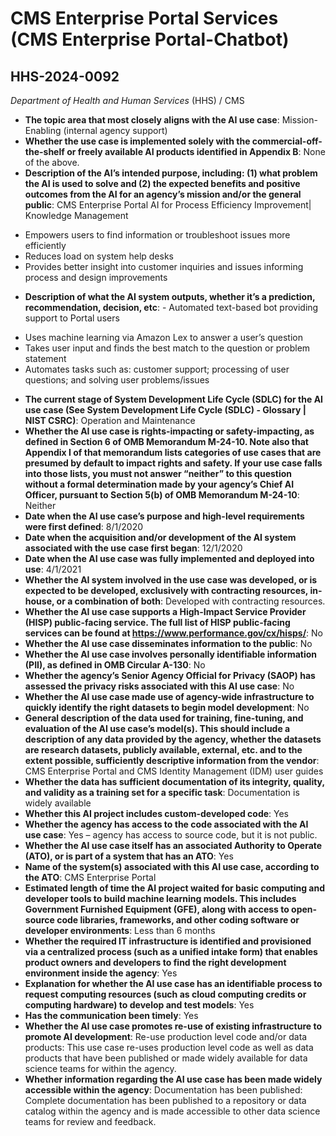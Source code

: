 # CMS Enterprise Portal Services (CMS Enterprise Portal-Chatbot)
## HHS-2024-0092
_Department of Health and Human Services_ (HHS) / CMS


+ **The topic area that most closely aligns with the AI use case**: Mission-Enabling (internal agency support)
+ **Whether the use case is implemented solely with the commercial-off-the-shelf or freely available AI products identified in Appendix B**: None of the above.
+ **Description of the AI’s intended purpose, including: (1) what problem the AI is used to solve and (2) the expected benefits and positive outcomes from the AI for an agency’s mission and/or the general public**: CMS Enterprise Portal AI for Process Efficiency Improvement| Knowledge Management

 - Empowers users to find information or troubleshoot issues more efficiently
 - Reduces load on system help desks
 - Provides better insight into customer inquiries and issues informing process and design improvements
+ **Description of what the AI system outputs, whether it’s a prediction, recommendation, decision, etc**: - Automated text-based bot providing support to Portal users
 - Uses machine learning via Amazon Lex to answer a user’s question
 - Takes user input and finds the best match to the question or problem statement
 - Automates tasks such as: customer support; processing of user questions; and solving user problems/issues
+ **The current stage of System Development Life Cycle (SDLC) for the AI use case (See System Development Life Cycle (SDLC) - Glossary | NIST CSRC)**: Operation and Maintenance
+ **Whether the AI use case is rights-impacting or safety-impacting, as defined in Section 6 of OMB Memorandum M-24-10. Note also that Appendix I of that memorandum lists categories of use cases that are presumed by default to impact rights and safety. If your use case falls into those lists, you must not answer “neither” to this question without a formal determination made by your agency’s Chief AI Officer, pursuant to Section 5(b) of OMB Memorandum M-24-10**: Neither
+ **Date when the AI use case’s purpose and high-level requirements were first defined**: 8/1/2020
+ **Date when the acquisition and/or development of the AI system associated with the use case first began**: 12/1/2020
+ **Date when the AI use case was fully implemented and deployed into use**: 4/1/2021
+ **Whether the AI system involved in the use case was developed, or is expected to be developed, exclusively with contracting resources, in-house, or a combination of both**: Developed with contracting resources.
+ **Whether the AI use case supports a High-Impact Service Provider (HISP) public-facing service. The full list of HISP public-facing services can be found at https://www.performance.gov/cx/hisps/**: No
+ **Whether the AI use case disseminates information to the public**: No
+ **Whether the AI use case involves personally identifiable information (PII), as defined in OMB Circular A-130**: No
+ **Whether the agency’s Senior Agency Official for Privacy (SAOP) has assessed the privacy risks associated with this AI use case**: No
+ **Whether the AI use case made use of agency-wide infrastructure to quickly identify the right datasets to begin model development**: No
+ **General description of the data used for training, fine-tuning, and evaluation of the AI use case’s model(s). This should include a description of any data provided by the agency, whether the datasets are research datasets, publicly available, external, etc. and to the extent possible, sufficiently descriptive information from the vendor**: CMS Enterprise Portal and CMS Identity Management (IDM) user guides
+ **Whether the data has sufficient documentation of its integrity, quality, and validity as a training set for a specific task**: Documentation is widely available
+ **Whether this AI project includes custom-developed code**: Yes
+ **Whether the agency has access to the code associated with the AI use case**: Yes – agency has access to source code, but it is not public.
+ **Whether the AI use case itself has an associated Authority to Operate (ATO), or is part of a system that has an ATO**: Yes
+ **Name of the system(s) associated with this AI use case, according to the ATO**: CMS Enterprise Portal
+ **Estimated length of time the AI project waited for basic computing and developer tools to build machine learning models. This includes Government Furnished Equipment (GFE), along with access to open-source code libraries, frameworks, and other coding software or developer environments**: Less than 6 months
+ **Whether the required IT infrastructure is identified and provisioned via a centralized process (such as a unified intake form) that enables product owners and developers to find the right development environment inside the agency**: Yes
+ **Explanation for whether the AI use case has an identifiable process to request computing resources (such as cloud computing credits or computing hardware) to develop and test models**: Yes
+ **Has the communication been timely**: Yes
+ **Whether the AI use case promotes re-use of existing infrastructure to promote AI development**: Re-use production level code and/or data products: This use case re-uses production level code as well as data products that have been published or made widely available for data science teams for within the agency.
+ **Whether information regarding the AI use case has been made widely accessible within the agency**: Documentation has been published: Complete documentation has been published to a repository or data catalog within the agency and is made accessible to other data science teams for review and feedback.